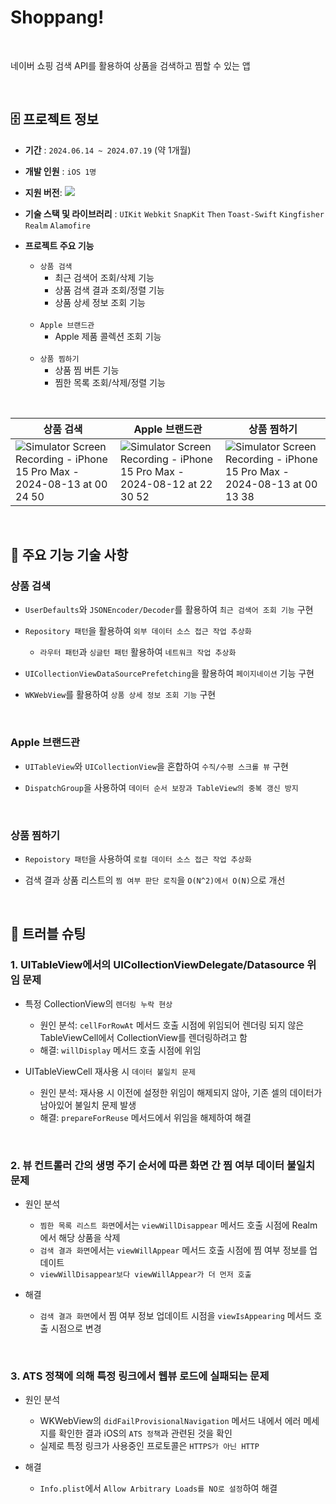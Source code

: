 # Shoppang!
<br>

네이버 쇼핑 검색 API를 활용하여 상품을 검색하고 찜할 수 있는 앱

<br>

## 🗄️ 프로젝트 정보
- **기간** : `2024.06.14 ~ 2024.07.19` (약 1개월)
- **개발 인원** : `iOS 1명`
- **지원 버전**: <img src="https://img.shields.io/badge/iOS-15.0+-black?logo=apple"/>
- **기술 스택 및 라이브러리** : `UIKit` `Webkit` `SnapKit` `Then` `Toast-Swift` `Kingfisher` `Realm` `Alamofire`
- **프로젝트 주요 기능**

  - `상품 검색`
    - 최근 검색어 조회/삭제 기능
    - 상품 검색 결과 조회/정렬 기능
    - 상품 상세 정보 조회 기능
  
  <br>
  
  - `Apple 브랜드관`
    - Apple 제품 콜렉션 조회 기능
      
  <br>
  
  - `상품 찜하기`
    - 상품 찜 버튼 기능
    - 찜한 목록 조회/삭제/정렬 기능

<br>

| 상품 검색 | Apple 브랜드관 | 상품 찜하기 |
|--|--|--|
|![Simulator Screen Recording - iPhone 15 Pro Max - 2024-08-13 at 00 24 50](https://github.com/user-attachments/assets/f41bb49b-a348-467f-b93e-82cb0469b512)|![Simulator Screen Recording - iPhone 15 Pro Max - 2024-08-12 at 22 30 52](https://github.com/user-attachments/assets/8bca80dd-4552-46a9-ab6a-d41a3bbd6596)|![Simulator Screen Recording - iPhone 15 Pro Max - 2024-08-13 at 00 13 38](https://github.com/user-attachments/assets/a0c09f3c-c67b-4361-bd95-09e685844308)|


<br>

## 🧰 주요 기능 기술 사항

### 상품 검색

- `UserDefaults`와 `JSONEncoder/Decoder`를 활용하여 `최근 검색어 조회 기능` 구현

- `Repository 패턴`을 활용하여 `외부 데이터 소스 접근 작업 추상화`

  - `라우터 패턴`과 `싱글턴 패턴` 활용하여 `네트워크 작업 추상화`

- `UICollectionViewDataSourcePrefetching`을 활용하여 `페이지네이션` 기능 구현

- `WKWebView`를 활용하여 `상품 상세 정보 조회 기능` 구현

<br>

### Apple 브랜드관

- `UITableView`와 `UICollectionView`을 혼합하여 `수직/수평 스크롤 뷰` 구현

- `DispatchGroup`을 사용하여 `데이터 순서 보장과 TableView의 중복 갱신 방지`

<br>

### 상품 찜하기

- `Repoistory 패턴`을 사용하여 `로컬 데이터 소스 접근 작업 추상화`

- 검색 결과 상품 리스트의 `찜 여부 판단 로직`을 `O(N^2)에서 O(N)`으로 개선

<br>

## 🚨 트러블 슈팅

### 1. UITableView에서의 UICollectionViewDelegate/Datasource 위임 문제

 - 특정 CollectionView의 `렌더링 누락 현상`
   - 원인 분석: `cellForRowAt` 메서드 호출 시점에 위임되어 렌더링 되지 않은 TableViewCell에서 CollectionView를 렌더링하려고 함
   - 해결: `willDisplay` 메서드 호출 시점에 위임

 - UITableViewCell 재사용 시 `데이터 불일치 문제`
   - 원인 분석: 재사용 시 이전에 설정한 위임이 해제되지 않아, 기존 셀의 데이터가 남아있어 불일치 문제 발생
   - 해결: `prepareForReuse` 메서드에서 위임을 해제하여 해결

<br>

### 2. 뷰 컨트롤러 간의 생명 주기 순서에 따른 화면 간 찜 여부 데이터 불일치 문제

- 원인 분석
  
  - `찜한 목록 리스트 화면`에서는 `viewWillDisappear` 메서드 호출 시점에 Realm에서 해당 상품을 삭제
  - `검색 결과 화면`에서는 `viewWillAppear` 메서드 호출 시점에 찜 여부 정보를 업데이트
  - `viewWillDisappear보다 viewWillAppear가 더 먼저 호출`

- 해결

  - `검색 결과 화면`에서 찜 여부 정보 업데이트 시점을 `viewIsAppearing` 메서드 호출 시점으로 변경

<br>

### 3. ATS 정책에 의해 특정 링크에서 웹뷰 로드에 실패되는 문제

- 원인 분석

  - WKWebView의 `didFailProvisionalNavigation` 메서드 내에서 에러 메세지를 확인한 결과 iOS의 `ATS 정책`과 관련된 것을 확인
  - 실제로 특정 링크가 사용중인 프로토콜은 `HTTPS가 아닌 HTTP`

- 해결

  - `Info.plist`에서 `Allow Arbitrary Loads를 NO로 설정`하여 해결

